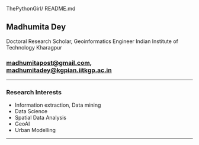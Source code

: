 ThePythonGirl/ README.md

Madhumita Dey
----------------------------------------------------------------------------------------------------------------------------------------------
Doctoral Research Scholar, Geoinformatics Engineer
Indian Institute of Technology Kharagpur
### madhumitapost@gmail.com, madhumitadey@kgpian.iitkgp.ac.in

----------------------------------------------------------------------------------------------------------------------------------------------
### Research Interests

- Information extraction, Data mining
- Data Science
- Spatial Data Analysis
- GeoAI
- Urban Modelling

-----------------------------------------------------------------------------------------------------------------------------------------------



